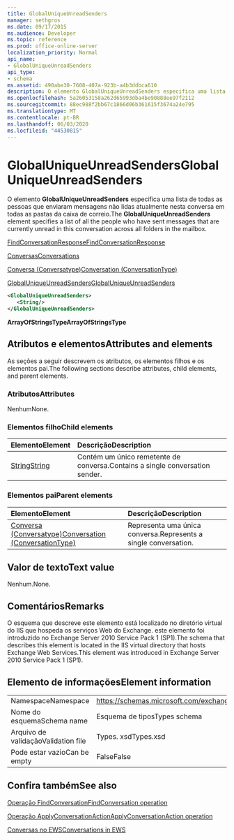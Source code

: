 ```yaml
---
title: GlobalUniqueUnreadSenders
manager: sethgros
ms.date: 09/17/2015
ms.audience: Developer
ms.topic: reference
ms.prod: office-online-server
localization_priority: Normal
api_name:
- GlobalUniqueUnreadSenders
api_type:
- schema
ms.assetid: 490abe30-7608-407a-923b-a4b3ddbca610
description: O elemento GlobalUniqueUnreadSenders especifica uma lista de todas as pessoas que enviaram mensagens não lidas atualmente nesta conversa em todas as pastas da caixa de correio.
ms.openlocfilehash: 5a26053158a262d65993dba4be90888ee97f2112
ms.sourcegitcommit: 88ec988f2bb67c1866d06b361615f3674a24e795
ms.translationtype: MT
ms.contentlocale: pt-BR
ms.lasthandoff: 06/03/2020
ms.locfileid: "44530815"
---
```

# <a name="globaluniqueunreadsenders"></a><span data-ttu-id="44cbc-103">GlobalUniqueUnreadSenders</span><span class="sxs-lookup"><span data-stu-id="44cbc-103">GlobalUniqueUnreadSenders</span></span>

<span data-ttu-id="44cbc-104">O elemento **GlobalUniqueUnreadSenders** especifica uma lista de todas as pessoas que enviaram mensagens não lidas atualmente nesta conversa em todas as pastas da caixa de correio.</span><span class="sxs-lookup"><span data-stu-id="44cbc-104">The **GlobalUniqueUnreadSenders** element specifies a list of all the people who have sent messages that are currently unread in this conversation across all folders in the mailbox.</span></span> 
  
[<span data-ttu-id="44cbc-105">FindConversationResponse</span><span class="sxs-lookup"><span data-stu-id="44cbc-105">FindConversationResponse</span></span>](findconversationresponse.md)
  
[<span data-ttu-id="44cbc-106">Conversas</span><span class="sxs-lookup"><span data-stu-id="44cbc-106">Conversations</span></span>](conversations-ex15websvcsotherref.md)
  
[<span data-ttu-id="44cbc-107">Conversa (Conversatype)</span><span class="sxs-lookup"><span data-stu-id="44cbc-107">Conversation (ConversationType)</span></span>](conversation-conversationtype.md)
  
[<span data-ttu-id="44cbc-108">GlobalUniqueUnreadSenders</span><span class="sxs-lookup"><span data-stu-id="44cbc-108">GlobalUniqueUnreadSenders</span></span>](globaluniqueunreadsenders.md)
  
```XML
<GlobalUniqueUnreadSenders>
   <String/>
</GlobalUniqueUnreadSenders>
```

 <span data-ttu-id="44cbc-109">**ArrayOfStringsType**</span><span class="sxs-lookup"><span data-stu-id="44cbc-109">**ArrayOfStringsType**</span></span>
## <a name="attributes-and-elements"></a><span data-ttu-id="44cbc-110">Atributos e elementos</span><span class="sxs-lookup"><span data-stu-id="44cbc-110">Attributes and elements</span></span>

<span data-ttu-id="44cbc-111">As seções a seguir descrevem os atributos, os elementos filhos e os elementos pai.</span><span class="sxs-lookup"><span data-stu-id="44cbc-111">The following sections describe attributes, child elements, and parent elements.</span></span>
  
### <a name="attributes"></a><span data-ttu-id="44cbc-112">Atributos</span><span class="sxs-lookup"><span data-stu-id="44cbc-112">Attributes</span></span>

<span data-ttu-id="44cbc-113">Nenhum</span><span class="sxs-lookup"><span data-stu-id="44cbc-113">None.</span></span>
  
### <a name="child-elements"></a><span data-ttu-id="44cbc-114">Elementos filho</span><span class="sxs-lookup"><span data-stu-id="44cbc-114">Child elements</span></span>

|<span data-ttu-id="44cbc-115">**Elemento**</span><span class="sxs-lookup"><span data-stu-id="44cbc-115">**Element**</span></span>|<span data-ttu-id="44cbc-116">**Descrição**</span><span class="sxs-lookup"><span data-stu-id="44cbc-116">**Description**</span></span>|
|:-----|:-----|
|[<span data-ttu-id="44cbc-117">String</span><span class="sxs-lookup"><span data-stu-id="44cbc-117">String</span></span>](string.md) <br/> |<span data-ttu-id="44cbc-118">Contém um único remetente de conversa.</span><span class="sxs-lookup"><span data-stu-id="44cbc-118">Contains a single conversation sender.</span></span>  <br/> |
   
### <a name="parent-elements"></a><span data-ttu-id="44cbc-119">Elementos pai</span><span class="sxs-lookup"><span data-stu-id="44cbc-119">Parent elements</span></span>

|<span data-ttu-id="44cbc-120">**Elemento**</span><span class="sxs-lookup"><span data-stu-id="44cbc-120">**Element**</span></span>|<span data-ttu-id="44cbc-121">**Descrição**</span><span class="sxs-lookup"><span data-stu-id="44cbc-121">**Description**</span></span>|
|:-----|:-----|
|[<span data-ttu-id="44cbc-122">Conversa (Conversatype)</span><span class="sxs-lookup"><span data-stu-id="44cbc-122">Conversation (ConversationType)</span></span>](conversation-conversationtype.md) <br/> |<span data-ttu-id="44cbc-123">Representa uma única conversa.</span><span class="sxs-lookup"><span data-stu-id="44cbc-123">Represents a single conversation.</span></span>  <br/> |
   
## <a name="text-value"></a><span data-ttu-id="44cbc-124">Valor de texto</span><span class="sxs-lookup"><span data-stu-id="44cbc-124">Text value</span></span>

<span data-ttu-id="44cbc-125">Nenhum.</span><span class="sxs-lookup"><span data-stu-id="44cbc-125">None.</span></span>
  
## <a name="remarks"></a><span data-ttu-id="44cbc-126">Comentários</span><span class="sxs-lookup"><span data-stu-id="44cbc-126">Remarks</span></span>

<span data-ttu-id="44cbc-127">O esquema que descreve este elemento está localizado no diretório virtual do IIS que hospeda os serviços Web do Exchange. este elemento foi introduzido no Exchange Server 2010 Service Pack 1 (SP1).</span><span class="sxs-lookup"><span data-stu-id="44cbc-127">The schema that describes this element is located in the IIS virtual directory that hosts Exchange Web Services.This element was introduced in Exchange Server 2010 Service Pack 1 (SP1).</span></span>
  
## <a name="element-information"></a><span data-ttu-id="44cbc-128">Elemento de informações</span><span class="sxs-lookup"><span data-stu-id="44cbc-128">Element information</span></span>

|||
|:-----|:-----|
|<span data-ttu-id="44cbc-129">Namespace</span><span class="sxs-lookup"><span data-stu-id="44cbc-129">Namespace</span></span>  <br/> |https://schemas.microsoft.com/exchange/services/2006/types  <br/> |
|<span data-ttu-id="44cbc-130">Nome do esquema</span><span class="sxs-lookup"><span data-stu-id="44cbc-130">Schema name</span></span>  <br/> |<span data-ttu-id="44cbc-131">Esquema de tipos</span><span class="sxs-lookup"><span data-stu-id="44cbc-131">Types schema</span></span>  <br/> |
|<span data-ttu-id="44cbc-132">Arquivo de validação</span><span class="sxs-lookup"><span data-stu-id="44cbc-132">Validation file</span></span>  <br/> |<span data-ttu-id="44cbc-133">Types. xsd</span><span class="sxs-lookup"><span data-stu-id="44cbc-133">Types.xsd</span></span>  <br/> |
|<span data-ttu-id="44cbc-134">Pode estar vazio</span><span class="sxs-lookup"><span data-stu-id="44cbc-134">Can be empty</span></span>  <br/> |<span data-ttu-id="44cbc-135">False</span><span class="sxs-lookup"><span data-stu-id="44cbc-135">False</span></span>  <br/> |
   
## <a name="see-also"></a><span data-ttu-id="44cbc-136">Confira também</span><span class="sxs-lookup"><span data-stu-id="44cbc-136">See also</span></span>



[<span data-ttu-id="44cbc-137">Operação FindConversation</span><span class="sxs-lookup"><span data-stu-id="44cbc-137">FindConversation operation</span></span>](findconversation-operation.md)
  
[<span data-ttu-id="44cbc-138">Operação ApplyConversationAction</span><span class="sxs-lookup"><span data-stu-id="44cbc-138">ApplyConversationAction operation</span></span>](applyconversationaction-operation.md)


[<span data-ttu-id="44cbc-139">Conversas no EWS</span><span class="sxs-lookup"><span data-stu-id="44cbc-139">Conversations in EWS</span></span>](https://msdn.microsoft.com/library/91e64629-db6c-4c94-9dcb-d386232e8467%28Office.15%29.aspx)

